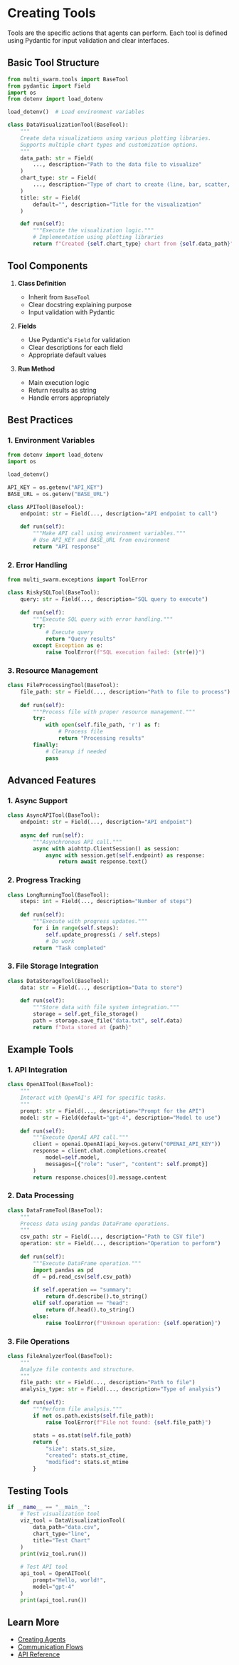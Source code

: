 # Creating Tools

Tools are the specific actions that agents can perform. Each tool is defined using Pydantic for input validation and clear interfaces.

## Basic Tool Structure

```python
from multi_swarm.tools import BaseTool
from pydantic import Field
import os
from dotenv import load_dotenv

load_dotenv()  # Load environment variables

class DataVisualizationTool(BaseTool):
    """
    Create data visualizations using various plotting libraries.
    Supports multiple chart types and customization options.
    """
    data_path: str = Field(
        ..., description="Path to the data file to visualize"
    )
    chart_type: str = Field(
        ..., description="Type of chart to create (line, bar, scatter, etc.)"
    )
    title: str = Field(
        default="", description="Title for the visualization"
    )

    def run(self):
        """Execute the visualization logic."""
        # Implementation using plotting libraries
        return f"Created {self.chart_type} chart from {self.data_path}"
```

## Tool Components

1. **Class Definition**
   - Inherit from `BaseTool`
   - Clear docstring explaining purpose
   - Input validation with Pydantic

2. **Fields**
   - Use Pydantic's `Field` for validation
   - Clear descriptions for each field
   - Appropriate default values

3. **Run Method**
   - Main execution logic
   - Return results as string
   - Handle errors appropriately

## Best Practices

### 1. Environment Variables

```python
from dotenv import load_dotenv
import os

load_dotenv()

API_KEY = os.getenv("API_KEY")
BASE_URL = os.getenv("BASE_URL")

class APITool(BaseTool):
    endpoint: str = Field(..., description="API endpoint to call")
    
    def run(self):
        """Make API call using environment variables."""
        # Use API_KEY and BASE_URL from environment
        return "API response"
```

### 2. Error Handling

```python
from multi_swarm.exceptions import ToolError

class RiskySQLTool(BaseTool):
    query: str = Field(..., description="SQL query to execute")
    
    def run(self):
        """Execute SQL query with error handling."""
        try:
            # Execute query
            return "Query results"
        except Exception as e:
            raise ToolError(f"SQL execution failed: {str(e)}")
```

### 3. Resource Management

```python
class FileProcessingTool(BaseTool):
    file_path: str = Field(..., description="Path to file to process")
    
    def run(self):
        """Process file with proper resource management."""
        try:
            with open(self.file_path, 'r') as f:
                # Process file
                return "Processing results"
        finally:
            # Cleanup if needed
            pass
```

## Advanced Features

### 1. Async Support

```python
class AsyncAPITool(BaseTool):
    endpoint: str = Field(..., description="API endpoint")
    
    async def run(self):
        """Asynchronous API call."""
        async with aiohttp.ClientSession() as session:
            async with session.get(self.endpoint) as response:
                return await response.text()
```

### 2. Progress Tracking

```python
class LongRunningTool(BaseTool):
    steps: int = Field(..., description="Number of steps")
    
    def run(self):
        """Execute with progress updates."""
        for i in range(self.steps):
            self.update_progress(i / self.steps)
            # Do work
        return "Task completed"
```

### 3. File Storage Integration

```python
class DataStorageTool(BaseTool):
    data: str = Field(..., description="Data to store")
    
    def run(self):
        """Store data with file system integration."""
        storage = self.get_file_storage()
        path = storage.save_file("data.txt", self.data)
        return f"Data stored at {path}"
```

## Example Tools

### 1. API Integration

```python
class OpenAITool(BaseTool):
    """
    Interact with OpenAI's API for specific tasks.
    """
    prompt: str = Field(..., description="Prompt for the API")
    model: str = Field(default="gpt-4", description="Model to use")
    
    def run(self):
        """Execute OpenAI API call."""
        client = openai.OpenAI(api_key=os.getenv("OPENAI_API_KEY"))
        response = client.chat.completions.create(
            model=self.model,
            messages=[{"role": "user", "content": self.prompt}]
        )
        return response.choices[0].message.content
```

### 2. Data Processing

```python
class DataFrameTool(BaseTool):
    """
    Process data using pandas DataFrame operations.
    """
    csv_path: str = Field(..., description="Path to CSV file")
    operation: str = Field(..., description="Operation to perform")
    
    def run(self):
        """Execute DataFrame operation."""
        import pandas as pd
        df = pd.read_csv(self.csv_path)
        
        if self.operation == "summary":
            return df.describe().to_string()
        elif self.operation == "head":
            return df.head().to_string()
        else:
            raise ToolError(f"Unknown operation: {self.operation}")
```

### 3. File Operations

```python
class FileAnalyzerTool(BaseTool):
    """
    Analyze file contents and structure.
    """
    file_path: str = Field(..., description="Path to file")
    analysis_type: str = Field(..., description="Type of analysis")
    
    def run(self):
        """Perform file analysis."""
        if not os.path.exists(self.file_path):
            raise ToolError(f"File not found: {self.file_path}")
            
        stats = os.stat(self.file_path)
        return {
            "size": stats.st_size,
            "created": stats.st_ctime,
            "modified": stats.st_mtime
        }
```

## Testing Tools

```python
if __name__ == "__main__":
    # Test visualization tool
    viz_tool = DataVisualizationTool(
        data_path="data.csv",
        chart_type="line",
        title="Test Chart"
    )
    print(viz_tool.run())
    
    # Test API tool
    api_tool = OpenAITool(
        prompt="Hello, world!",
        model="gpt-4"
    )
    print(api_tool.run())
```

## Learn More

- [Creating Agents](creating-agents.md)
- [Communication Flows](communication-flows.md)
- [API Reference](../api/tools.md) 